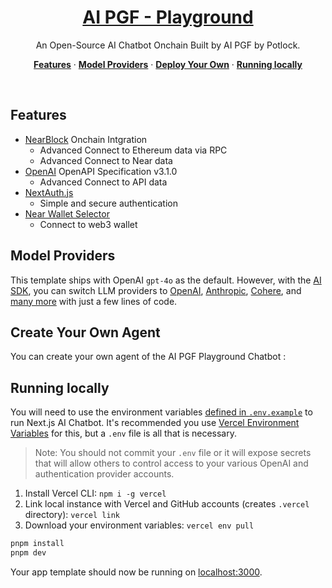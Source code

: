 <a href="https://aipgf.potlock.org/">
  <h1 align="center">AI PGF - Playground</h1>
</a>

<p align="center">
  An Open-Source AI Chatbot Onchain Built by AI PGF by Potlock.
</p>

<p align="center">
  <a href="#features"><strong>Features</strong></a> ·
  <a href="#model-providers"><strong>Model Providers</strong></a> ·
  <a href="#deploy-your-own"><strong>Deploy Your Own</strong></a> ·
  <a href="#running-locally"><strong>Running locally</strong></a>
</p>
<br/>

## Features

- [NearBlock](https://nearblocks.io/) Onchain Intgration
  - Advanced Connect to Ethereum data via RPC
  - Advanced Connect to Near data
- [OpenAI](https://spec.openapis.org/oas/v3.1.0.html) OpenAPI Specification v3.1.0
  - Advanced Connect to API data
- [NextAuth.js](https://github.com/nextauthjs/next-auth)
  - Simple and secure authentication
- [Near Wallet Selector](https://github.com/near/wallet-selector)
  - Connect to web3 wallet
## Model Providers

This template ships with OpenAI `gpt-4o` as the default. However, with the [AI SDK](https://sdk.vercel.ai/docs), you can switch LLM providers to [OpenAI](https://openai.com), [Anthropic](https://anthropic.com), [Cohere](https://cohere.com/), and [many more](https://sdk.vercel.ai/providers/ai-sdk-providers) with just a few lines of code.

## Create Your Own Agent

You can create your own agent of the AI PGF Playground Chatbot :


## Running locally

You will need to use the environment variables [defined in `.env.example`](.env.example) to run Next.js AI Chatbot. It's recommended you use [Vercel Environment Variables](https://vercel.com/docs/projects/environment-variables) for this, but a `.env` file is all that is necessary.

> Note: You should not commit your `.env` file or it will expose secrets that will allow others to control access to your various OpenAI and authentication provider accounts.

1. Install Vercel CLI: `npm i -g vercel`
2. Link local instance with Vercel and GitHub accounts (creates `.vercel` directory): `vercel link`
3. Download your environment variables: `vercel env pull`

```bash
pnpm install
pnpm dev
```

Your app template should now be running on [localhost:3000](http://localhost:3000/).
